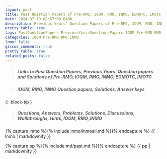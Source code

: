 ```yaml
---
layout: post
title: Past Question Papers of Pre-RMO, IOQM, RMO, INMO, EGMOTC, IMOTC
date: 2024-07-19 08:57:00-0400
description: Previous Years' Question Papers of Pre-RMO, IOQM, RMO, INMO, EGMOTC, IMOTC
pretty_table: true
tags: PastQuestionPapers PreviousYearsQuestionsPapers IOQM Pre-RMO RMO INMO EGMOTC IMOTC MathOlympiad MathematicsOlympiad
categories: IOQM Pre-RMO RMO INMO
lnmo: false
giscus_comments: true
pretty_table: true
related_posts: false
---
```


> ##### Links to Past Question Papers, Previous Years' Question papers and Solutions of Pre-RMO, IOQM, RMO, INMO, EGMOTC, IMOTC

> ##### IOQM, RMO, INMO Question papers, Solutions, Answer keys
{: .block-tip }

> ##### Questions, Answers, Problems, Solutions, Discussions, Walkthroughs, Hints, IOQM, RMO, INMO

{% capture lnmo %}{% include lnmo/lnmoall.md %}{% endcapture %}
{{ lnmo | markdownify }}

{% capture pp %}{% include md/past.md %}{% endcapture %}
{{ pp | markdownify }}
